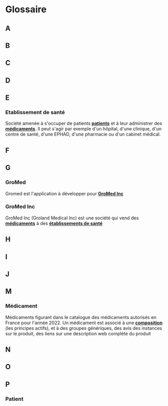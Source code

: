 # Glossaire

## A


## B

## C

## D

## E

### Etablissement de santé
Société amenée à s'occuper de patients **[patients](#patient)** et à leur administrer des **[médicaments](#médicament)**. Il peut s'agir par exemple d'un hôpital, d'une clinique, d'un centre de santé, d'une EPHAD,
d'une pharmacie ou d'un cabinet médical.


## F

## G

### GroMed
Gromed est l'application à développer pour **[GroMed Inc](#Gromed-Inc)**

### GroMed Inc
GroMed Inc (Groland Medical Inc) est une société qui vend des **[médicaments](#médicament)** à des **[établissements de santé](#établissement-de-santé)**

## H

## I

## J

## M

### Médicament

Médicaments figurant dans le catalogue des médicaments autorisés en France pour l'année 2022. Un médicament est associé à une **[composition](#composition)** 
(les principes actifs), et à des groupes génériques, des avis des instances sur le produit, des liens sur une description web complète du produit

## N

## O

## P

### Patient



